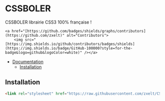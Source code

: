 # CSSBOLER
CSSBOLER librairie CSS3 100% française !

    <a href="[https://github.com/badges/shields/graphs/contributors](https://github.com/zxelt)" alt="Contributors">
        <img src="[https://img.shields.io/github/contributors/badges/shields](https://img.shields.io/badge/GitHub-100000?style=for-the-badge&logo=github&logoColor=white)" /></a>


- [Documentation](#doc)
  * [Installation](#Installation)

## Installation

``` html
<link rel="stylesheet" href="https://raw.githubusercontent.com/zxelt/CSSBOLER/main/cssbouler.css">
```
